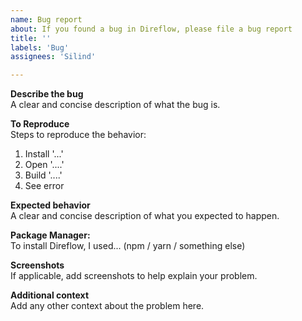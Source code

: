 ```yaml
---
name: Bug report
about: If you found a bug in Direflow, please file a bug report
title: ''
labels: 'Bug'
assignees: 'Silind'

---
```


**Describe the bug**  
A clear and concise description of what the bug is.

**To Reproduce**  
Steps to reproduce the behavior:
1. Install '...'
2. Open '....'
3. Build '....'
4. See error

**Expected behavior**  
A clear and concise description of what you expected to happen.

**Package Manager:**  
To install Direflow, I used... (npm / yarn / something else)

**Screenshots**  
If applicable, add screenshots to help explain your problem.

**Additional context**  
Add any other context about the problem here.

